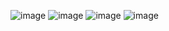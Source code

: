 ![image](https://github.com/DIS25TTY/vlan/assets/83459637/a65c4394-e242-4fb9-8b04-6cb2628910bb)
![image](https://github.com/DIS25TTY/vlan/assets/83459637/172de747-c2c8-430d-81da-2ee08fb6d45b)
![image](https://github.com/DIS25TTY/vlan/assets/83459637/b5d62898-7028-47e4-aece-4f1b369a604e)
![image](https://github.com/DIS25TTY/vlan/assets/83459637/5ef5b7c8-b284-4b49-96b4-c97f2f2845d7)


